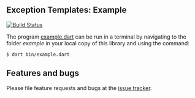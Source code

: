 


## Exception Templates: Example
[![Build Status](https://travis-ci.com/simphotonics/exception_templates.svg?branch=master)](https://travis-ci.com/simphotonics/exception_templates)

The program [example.dart][example] can be run in a terminal by navigating to the folder *example* in your local copy of this library and using the command:
```Console
$ dart bin/example.dart
```

## Features and bugs

Please file feature requests and bugs at the [issue tracker].

[issue tracker]: https://github.com/simphotonics/exception_templates/issues

[example]: https://github.com/simphotonics/exception_templates/blob/master/example/bin/example.dart
